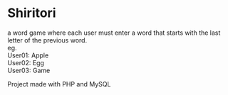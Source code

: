 # Shiritori
a word game where each user must enter a word that starts with the last letter of the previous word.  
eg.  
User01: Apple  
User02: Egg  
User03: Game  

Project made with PHP and MySQL  
